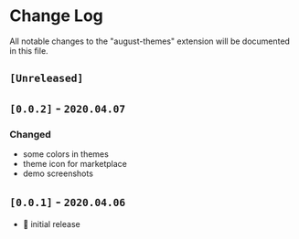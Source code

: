# Change Log

All notable changes to the "august-themes" extension will be documented in this file.

## **`[Unreleased]`**

## **`[0.0.2]` - `2020.04.07`**

### Changed

- some colors in themes
- theme icon for marketplace
- demo screenshots

## **`[0.0.1]` - `2020.04.06`**

- 🎉 initial release
